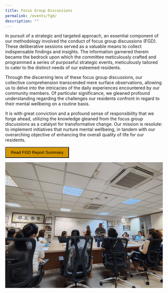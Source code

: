 ```yaml
---
title: Focus Group Discussions
permalink: /events/fgd/
description: ""
---
```

In pursuit of a strategic and targeted approach, an essential component of our methodology involved the conduct of focus group discussions (FGD). These deliberative sessions served as a valuable means to collect indispensable findings and insights. The information garnered therein became the bedrock upon which the committee meticulously crafted and programmed a series of purposeful strategic events, meticulously tailored to cater to the distinct needs of our esteemed residents.


Through the discerning lens of these focus group discussions, our collective comprehension transcended mere surface observations, allowing us to delve into the intricacies of the daily experiences encountered by our community members. Of particular significance, we gleaned profound understanding regarding the challenges our residents confront in regard to their mental wellbeing on a routine basis.


It is with great conviction and a profound sense of responsibility that we forge ahead, utilizing the knowledge gleaned from the focus group discussions as a catalyst for transformative change. Our mission is resolute: to implement initiatives that nurture mental wellbeing, in tandem with our overarching objective of enhancing the overall quality of life for our residents.

<a style="color: #000000 !important; font-size: 1.25rem; text-transform: none;" href="https://zhenghua.pa.gov.sg/files/fgd report summary.pdf"><button style="background-color: #d39703; padding: 8px 16px">Read FGD Report Summary</button></a>

![](/images/fgd%20gif.gif)